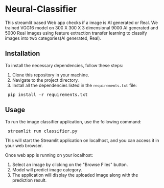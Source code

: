 # Neural-Classifier
This streamlit based Web app checks if a image is AI generated or Real. We trained VGG16 model on 300 X 300 X 3 dimensional 9000 AI generated
and 5000 Real images using feature extraction transfer learning to classify images into two categories(AI generated, Real).

## Installation

To install the necessary dependencies, follow these steps:

1. Clone this repository in your machine.
2. Navigate to the project directory.
3. Install all the dependencies listed in the `requirements.txt` file:

<pre> pip install -r requirements.txt </pre>


## Usage

To run the image classifier application, use the following command:

<pre> streamlit run classifier.py </pre>


This will start the Streamlit application on localhost, and you can access it in your web browser.

Once web app is running on your localhost:

1. Select an image by clicking on the "Browse Files" button.
2. Model will predict image category.
3. The application will display the uploaded image along with the prediction result.
